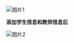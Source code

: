 ![图片1](https://github.com/swordboyASS/ASP.NET-MVC5/blob/master/Picture/Area.png)

**添加学生信息和教师信息后**

![图片2](https://github.com/swordboyASS/ASP.NET-MVC5/blob/master/Picture/Info.png)
